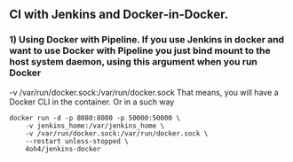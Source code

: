 
## CI with Jenkins and Docker-in-Docker.
### 1) Using Docker with Pipeline. If you use Jenkins in docker and want to use Docker with Pipeline you just bind mount to the host system daemon, using this argument when you run Docker
-v /var/run/docker.sock:/var/run/docker.sock
That means, you will have a Docker CLI in the container. Or in a such way
```
docker run -d -p 8080:8080 -p 50000:50000 \
    -v jenkins_home:/var/jenkins_home \
    -v /var/run/docker.sock:/var/run/docker.sock \
    --restart unless-stopped \
    4oh4/jenkins-docker
```

